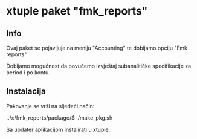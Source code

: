 xtuple paket "fmk_reports"
====================================

Info
----

Ovaj paket se pojavljuje na meniju "Accounting" te dobijamo opciju "Fmk reports"

Dobijamo mogućnost da povučemo izvještaj subanalitičke specifikacije za period i po kontu.

Instalacija
------------

Pakovanje se vrši na sljedeći način: 

   ../x/fmk_reports/package/$ ./make_pkg.sh

Sa updater aplikacijom instalirati u xtuple.




